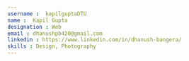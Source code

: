 ```yaml
---
username :  kapilguptaDTU
name :  Kapil Gupta
designation : Web
email : dhanushpb420@gmail.com
linkedin : https://www.linkedin.com/in/dhanush-bangera/
skills : Design, Photography
---
```

